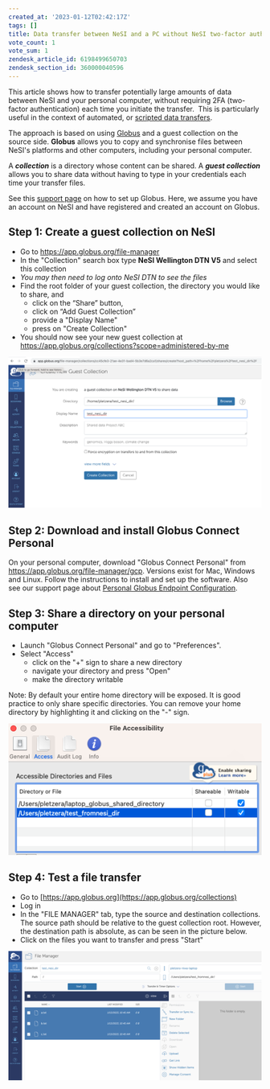 ```yaml
---
created_at: '2023-01-12T02:42:17Z'
tags: []
title: Data transfer between NeSI and a PC without NeSI two-factor authentication
vote_count: 1
vote_sum: 1
zendesk_article_id: 6198499650703
zendesk_section_id: 360000040596
---
```


This article shows how to transfer potentially large amounts of data
between NeSI and your personal computer, without requiring 2FA
(two-factor authentication) each time you initiate the transfer.  This
is particularly useful in the context of automated, or [scripted data
transfers](../../Storage/Data_Transfer_Services/Syncing_files_between_NeSI_and_another_computer_with_globus_automate.md).

The approach is based on using
[Globus](Data_Transfer_using_Globus_V5.md)
and a guest collection on the source side. **Globus** allows you to copy
and synchronise files between NeSI's platforms and other computers,
including your personal computer.

A ***collection*** is a directory whose content can be shared. A
***guest collection*** allows you to share data without having to type
in your credentials each time your transfer files.

See this [support
page](../../Storage/Data_Transfer_Services/Data_Transfer_using_Globus_V5.md)
on how to set up Globus. Here, we assume you have an account on NeSI and
have registered and created an account on Globus.

## Step 1: Create a guest collection on NeSI

- Go to <https://app.globus.org/file-manager>
- In the "Collection" search box type **NeSI Wellington DTN V5** and
    select this collection
- *You may then need to log onto NeSI DTN to see the files*
- Find the root folder of your guest collection, the directory you
    would like to share, and
    - click on the “Share” button,
    - click on “Add Guest Collection”
    - provide a "Display Name"
    - press on "Create Collection"
- You should now see your new guest collection at
    <https://app.globus.org/collections?scope=administered-by-me>

![mceclip0.png](../../assets/images/Data_transfer_between_NeSI_and_a_PC_without_NeSI_two_factor_authentication.png)

## Step 2: Download and install Globus Connect Personal

On your personal computer, download "Globus Connect Personal" from
<https://app.globus.org/file-manager/gcp>. Versions exist for Mac,
Windows and Linux. Follow the instructions to install and set up the
software. Also see our support page about [Personal Globus Endpoint
Configuration](../../Storage/Data_Transfer_Services/Personal_Globus_Endpoint_Configuration.md).

## Step 3: Share a directory on your personal computer

- Launch "Globus Connect Personal" and go to "Preferences".
- Select "Access"
    - click on the "+" sign to share a new directory
    - navigate your directory and press "Open"
    - make the directory writable

Note: By default your entire home directory will be exposed. It is good
practice to only share specific directories. You can remove your home
directory by highlighting it and clicking on the "-" sign.

![mceclip1.png](../../assets/images/Data_transfer_between_NeSI_and_a_PC_without_NeSI_two_factor_authentication_0.png)

## Step 4: Test a file transfer

- Go to [https://app.globus.org](https://app.globus.org/collections)
- Log in
- In the "FILE MANAGER" tab, type the source and destination
    collections. The source path should be relative to the guest
    collection root. However, the destination path is absolute, as can
    be seen in the picture below.
- Click on the files you want to transfer and press "Start"

![mceclip3.png](../../assets/images/Data_transfer_between_NeSI_and_a_PC_without_NeSI_two_factor_authentication_1.png)
